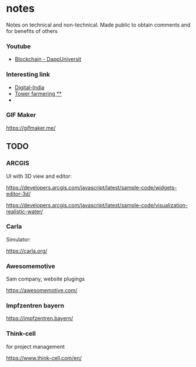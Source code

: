 # notes
Notes on technical and non-technical. Made public to obtain comments and for benefits of others

### Youtube
* [Blockchain - DappUniversit](https://www.youtube.com/c/DappUniversity)

### Interesting link
* [Digital-India](https://www.linkedin.com/company/digital-india/)
* [Tower farmering **](https://www.linkedin.com/posts/raghuvamsha-arjun-chetty-b3974760_introducing-the-tower-garden-learn-more-activity-6951879458144272384-UebQ?utm_source=linkedin_share&utm_medium=member_desktop_web)
* 

### GIF Maker

https://gifmaker.me/

## TODO

### ARCGIS

UI with 3D view and editor:

https://developers.arcgis.com/javascript/latest/sample-code/widgets-editor-3d/

https://developers.arcgis.com/javascript/latest/sample-code/visualization-realistic-water/

### Carla

Simulator:

https://carla.org/

### Awesomemotive

Sam company, website plugings

https://awesomemotive.com/

### Impfzentren bayern

https://impfzentren.bayern/

### Think-cell 

for project management

https://www.think-cell.com/en/
